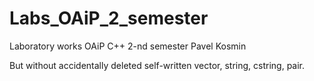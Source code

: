 # Labs_OAiP_2_semester
Laboratory works OAiP C++ 2-nd semester
Pavel Kosmin

But without accidentally deleted self-written vector, string, cstring, pair.
